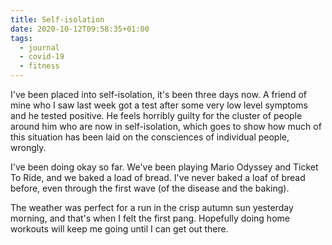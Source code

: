 ```yaml
---
title: Self-isolation
date: 2020-10-12T09:58:35+01:00
tags:
  - journal
  - covid-19
  - fitness
---
```


I've been placed into self-isolation, it's been three days now. A friend of mine who I saw last week got a test after some very low level symptoms and he tested positive. He feels horribly guilty for the cluster of people around him who are now in self-isolation, which goes to show how much of this situation has been laid on the consciences of individual people, wrongly.

I've been doing okay so far. We've been playing Mario Odyssey and Ticket To Ride, and we baked a load of bread. I've never baked a loaf of bread before, even through the first wave (of the disease and the baking).

The weather was perfect for a run in the crisp autumn sun yesterday morning, and that's when I felt the first pang. Hopefully doing home workouts will keep me going until I can get out there.
